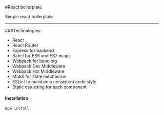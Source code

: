 #React boilerplate

Simple react boilerplate

----------

###Technologies:

- React
- React Router
- Express for backend
- Babel for ES6 and ES7 magic
- Webpack for bundling
- Webpack Dev Middleware
- Webpack Hot Middleware
- MobX for state mechanism
- ESLint to maintain a consistent code style
- Static css string for each component


#### <i class="icon-hdd"></i> Installation
```
npm install

```
